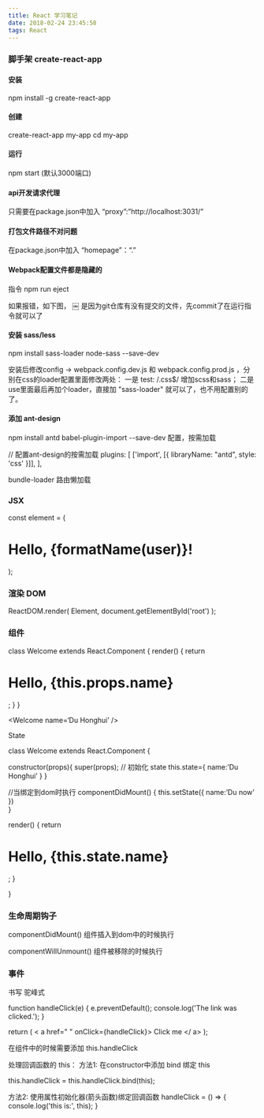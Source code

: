 ```yaml
---
title: React 学习笔记
date: 2018-02-24 23:45:58
tags: React
---
```


### 脚手架 create-react-app

#### 安装 
npm install -g create-react-app

#### 创建
create-react-app my-app
cd my-app

#### 运行
npm start (默认3000端口)

#### api开发请求代理
只需要在package.json中加入 
“proxy”:”http://localhost:3031/”

#### 打包文件路径不对问题
在package.json中加入  “homepage”：“.”

#### Webpack配置文件都是隐藏的
指令 npm run eject

如果报错，如下图，
￼
是因为git仓库有没有提交的文件，先commit了在运行指令就可以了

#### 安装 sass/less
npm install sass-loader node-sass --save-dev

安装后修改config -> webpack.config.dev.js 和 webpack.config.prod.js ，分别在css的loader配置里面修改两处：
一是 test: /\.css$/ 增加scss和sass；
二是use里面最后再加个loader，直接加 "sass-loader" 就可以了，也不用配置别的了。


#### 添加 ant-design
npm install antd babel-plugin-import --save-dev
配置，按需加载

 // 配置ant-design的按需加载
 plugins: [
      ['import', [{ libraryName: "antd", style: 'css' }]],
 ],

bundle-loader 路由懒加载


### JSX

const element = (
  <h1>
    Hello, {formatName(user)}!
  </h1>
);


### 渲染 DOM

ReactDOM.render(
  Element,
  document.getElementById('root')
);


### 组件 

class Welcome extends React.Component {
  render() {
    return <h1>Hello, {this.props.name}</h1>;
  }
}

<Welcome name=‘Du Honghui’   />

State

class Welcome extends React.Component {

constructor(props){
	super(props);
	// 初始化 state
	this.state={
		name:’Du Honghui’
	}
}

//当绑定到dom时执行
componentDidMount() {
	this.setState({
		name:’Du now’
	})    
}

render() {
    return <h1>Hello, {this.state.name}</h1>;
 }

}

### 生命周期钩子

componentDidMount()	组件插入到dom中的时候执行

componentWillUnmount()	组件被移除的时候执行

### 事件
书写 驼峰式

 function handleClick(e) {
    e.preventDefault();
    console.log('The link was clicked.');
 }

  return (
    < a href=" " onClick={handleClick}>
      Click me
    </ a>
  );

在组件中的时候需要添加 this.handleClick

处理回调函数的 this：
方法1: 在constructor中添加 bind 绑定 this

this.handleClick = this.handleClick.bind(this);

方法2: 使用属性初始化器(箭头函数)绑定回调函数
handleClick = () => {
    console.log('this is:', this);
  }